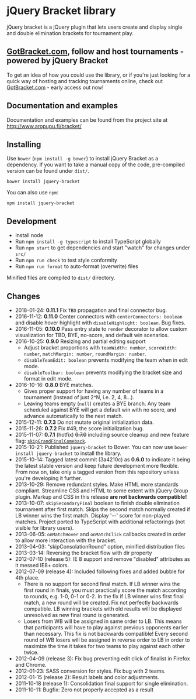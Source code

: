 # jQuery Bracket library

jQuery bracket is a jQuery plugin that lets users create and display single and
double elimination brackets for tournament play.

## [GotBracket.com](http://www.gotbracket.com/), follow and host tournaments - powered by jQuery Bracket

To get an idea of how you could use the library, or if you're just looking for a quick way of hosting and tracking tournaments online, check out [GotBracket.com](http://www.gotbracket.com/) - early access out now!

## Documentation and examples

Documentation and examples can be found from the project site at http://www.aropupu.fi/bracket/

## Installing

Use `bower` (`npm install -g bower`) to install jQuery Bracket as a
dependency. If you want to take a manual copy of the code, pre-compiled
version can be found under `dist/`.

`bower install jquery-bracket`

You can also use `npm`:

`npm install jquery-bracket`

## Development

-   Install node
-   Run `npm install -g typescript` to install TypeScript globally
-   Run `npm start` to get dependencies and start "watch" for changes under `src/`
-   Run `npm run check` to test style conformity
-   Run `npm run format` to auto-format (overwrite) files

Minified files are compiled to `dist/` directory.

## Changes

-   2018-01-24: **0.11.1** Fix `TBD` propagation and final connector bug.
-   2016-11-12: **0.11.0** Center connectors with `centerConnectors: boolean`
    and disable hover highlight with `disableHighlight: boolean`. Bug fixes.
-   2016-11-05: **0.10.0** Pass entry state to `render` decorator to allow
    custom visualization for TBD, BYE, no-score, and default win scenarios.
-   2016-10-25: **0.9.0** Resizing and partial editing support
    -   Adjust bracket proportions with `teamWidth: number`,
        `scoreWidth: number`, `matchMargin: number`, `roundMargin: number`.
    -   `disableTeamEdit: boolean` prevents modifying the team when in edit
        mode.
    -   `disableToolbar: boolean` prevents modifying the bracket size and
        format in edit mode.
-   2016-10-16: **0.8.0** BYE matches.
    -   Gives proper support for having any number of teams in a tournament
        (instead of just 2^N, i.e. 2, 4, 8...).
    -   Leaving teams empty (`null`) creates a BYE branch. Any team scheduled
        against BYE will get a default win with no score, and advance
        automatically to the next match.
-   2015-12-11: **0.7.3** Do not mutate original initialization data.
-   2015-11-26: **0.7.2** Fix #49, the score initialization bug.
-   2015-11-07: **0.7.1** (hotfix) ~~0.7.0~~ including source cleanup and new feature flag:
    [`skipGrandFinalComeback`](http://www.aropupu.fi/bracket/#noGrandFinalComeback).
-   2015-10-21: Published `jquery-bracket` to Bower. You can now use
    `bower install jquery-bracket` to install the library.
-   2015-10-14: Tagged latest commit (3a4210c) as **0.6.0** to indicate it
    being the latest stable version and keep future development more flexible.
    From now on, take only a tagged version from this repository unless you're
    developing it further.
-   2013-10-29: Remove redundant styles. Make HTML more standards compliant.
    Streamline CSS and HTML to some extent with jQuery Group plugin. Markup
    and CSS in this release **are not backwards compatible!**
-   2013-10-07: `skipSecondaryFinal` boolean to finish double elimination
    tournament after first match. Skips the second match normally created if
    LB winner wins the first match. Display '--' score for non-played matches.
    Project ported to TypeScript with additional refactorings (not visible for
    library users).
-   2013-06-05: `onMatchHover` and `onMatchClick` callbacks created in order
    to allow more interaction with the bracket.
-   2013-04-03: "skipConsolationRound" option, minified distribution files
-   2013-03-14: Reversing the bracket flow with dir property
-   2012-07-10 (release 5): IE 8 support and remove "disabled" attributes as
    it messed IE8+ colors.
-   2012-07-09 (release 4): Included following fixes and added bubble for 4th
    place.
    -   There is no support for second final match. If LB winner wins the
        first round in finals, you must practically score the match according
        to rounds, e.g. 1-0, 0-1 or 0-2. In the fix if LB winner wins first
        final match, a new round will be created. Fix not perfectly backwards
        compatible. LB winning brackets with old results will be displayed
        unresolved as new final round is generated.
    -   Losers from WB will be assigned in same order to LB. This means that
        participants will have to play against previous opponents earlier than
        necessary. This fix is not backwards compatible! Every second round of
        WB losers will be assigned in reverse order to LB in order to maximize
        the time it takes for two teams to play against each other twice.
-   2012-04-09 (release 3): Fix bug preventing edit click of finalist in
    Firefox and Chrome.
-   2012-01-23: SASS conversion for styles. Fix bug with 2 teams.
-   2012-01-15 (release 2): Result labels and color adjustments.
-   2011-10-18 (release 1): Consolidation final support for single
    elimination.
-   2011-10-11: Bugfix: Zero not properly accepted as a result

